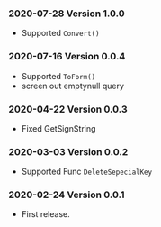 ### 2020-07-28 Version 1.0.0
* Supported `Convert()`

### 2020-07-16 Version 0.0.4
* Supported `ToForm()`
* screen out emptynull query

### 2020-04-22 Version 0.0.3
* Fixed GetSignString

### 2020-03-03 Version 0.0.2
* Supported Func `DeleteSepecialKey`

### 2020-02-24 Version 0.0.1
* First release.